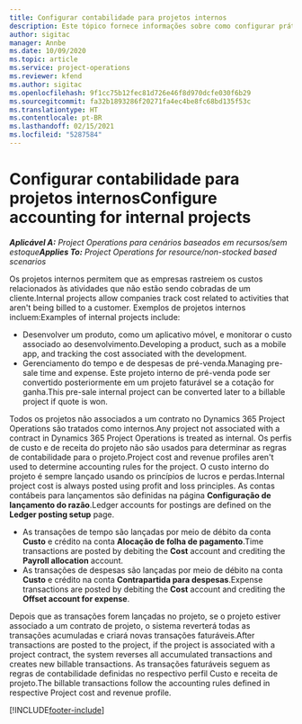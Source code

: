 ```yaml
---
title: Configurar contabilidade para projetos internos
description: Este tópico fornece informações sobre como configurar práticas de contabilidade para projetos internos no Project Operations.
author: sigitac
manager: Annbe
ms.date: 10/09/2020
ms.topic: article
ms.service: project-operations
ms.reviewer: kfend
ms.author: sigitac
ms.openlocfilehash: 9f1cc75b12fec81d726e46f8d970dcfe030f6b29
ms.sourcegitcommit: fa32b1893286f20271fa4ec4be8fc68bd135f53c
ms.translationtype: HT
ms.contentlocale: pt-BR
ms.lasthandoff: 02/15/2021
ms.locfileid: "5287584"
---
```

# <a name="configure-accounting-for-internal-projects"></a><span data-ttu-id="af463-103">Configurar contabilidade para projetos internos</span><span class="sxs-lookup"><span data-stu-id="af463-103">Configure accounting for internal projects</span></span>

<span data-ttu-id="af463-104">_**Aplicável A:** Project Operations para cenários baseados em recursos/sem estoque_</span><span class="sxs-lookup"><span data-stu-id="af463-104">_**Applies To:** Project Operations for resource/non-stocked based scenarios_</span></span>

<span data-ttu-id="af463-105">Os projetos internos permitem que as empresas rastreiem os custos relacionados às atividades que não estão sendo cobradas de um cliente.</span><span class="sxs-lookup"><span data-stu-id="af463-105">Internal projects allow companies track cost related to activities that aren't being billed to a customer.</span></span> <span data-ttu-id="af463-106">Exemplos de projetos internos incluem:</span><span class="sxs-lookup"><span data-stu-id="af463-106">Examples of internal projects include:</span></span>

- <span data-ttu-id="af463-107">Desenvolver um produto, como um aplicativo móvel, e monitorar o custo associado ao desenvolvimento.</span><span class="sxs-lookup"><span data-stu-id="af463-107">Developing a product, such as a mobile app, and tracking the cost associated with the development.</span></span>
- <span data-ttu-id="af463-108">Gerenciamento do tempo e de despesas de pré-venda.</span><span class="sxs-lookup"><span data-stu-id="af463-108">Managing pre-sale time and expense.</span></span> <span data-ttu-id="af463-109">Este projeto interno de pré-venda pode ser convertido posteriormente em um projeto faturável se a cotação for ganha.</span><span class="sxs-lookup"><span data-stu-id="af463-109">This pre-sale internal project can be converted later to a billable project if quote is won.</span></span>

<span data-ttu-id="af463-110">Todos os projetos não associados a um contrato no Dynamics 365 Project Operations são tratados como internos.</span><span class="sxs-lookup"><span data-stu-id="af463-110">Any project not associated with a contract in Dynamics 365 Project Operations is treated as internal.</span></span> <span data-ttu-id="af463-111">Os perfis de custo e de receita do projeto não são usados para determinar as regras de contabilidade para o projeto.</span><span class="sxs-lookup"><span data-stu-id="af463-111">Project cost and revenue profiles aren't used to determine accounting rules for the project.</span></span> <span data-ttu-id="af463-112">O custo interno do projeto é sempre lançado usando os princípios de lucros e perdas.</span><span class="sxs-lookup"><span data-stu-id="af463-112">Internal project cost is always posted using profit and loss principles.</span></span> <span data-ttu-id="af463-113">As contas contábeis para lançamentos são definidas na página **Configuração de lançamento do razão**.</span><span class="sxs-lookup"><span data-stu-id="af463-113">Ledger accounts for postings are defined on the **Ledger posting setup** page.</span></span>

- <span data-ttu-id="af463-114">As transações de tempo são lançadas por meio de débito da conta **Custo** e crédito na conta **Alocação de folha de pagamento**.</span><span class="sxs-lookup"><span data-stu-id="af463-114">Time transactions are posted by debiting the **Cost** account and crediting the **Payroll allocation** account.</span></span>
- <span data-ttu-id="af463-115">As transações de despesas são lançadas por meio de débito na conta **Custo** e crédito na conta **Contrapartida para despesas**.</span><span class="sxs-lookup"><span data-stu-id="af463-115">Expense transactions are posted by debiting the **Cost** account and crediting the **Offset account for expense**.</span></span>

<span data-ttu-id="af463-116">Depois que as transações forem lançadas no projeto, se o projeto estiver associado a um contrato de projeto, o sistema reverterá todas as transações acumuladas e criará novas transações faturáveis.</span><span class="sxs-lookup"><span data-stu-id="af463-116">After transactions are posted to the project, if the project is associated with a project contract, the system reverses all accumulated transactions and creates new billable transactions.</span></span> <span data-ttu-id="af463-117">As transações faturáveis seguem as regras de contabilidade definidas no respectivo perfil Custo e receita de projeto.</span><span class="sxs-lookup"><span data-stu-id="af463-117">The billable transactions follow the accounting rules defined in respective Project cost and revenue profile.</span></span>




[!INCLUDE[footer-include](../includes/footer-banner.md)]
